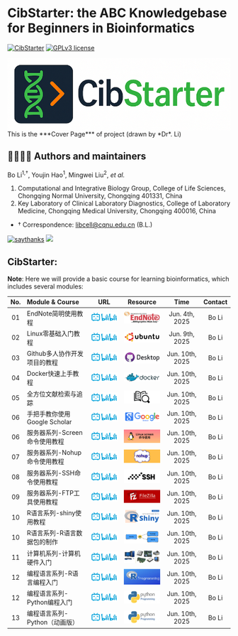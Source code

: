 # CibStarter: the ABC Knowledgebase for Beginners in Bioinformatics # 

[![CibStarter](https://img.shields.io/badge/CibStarter-black?style=for-the-badge&logo=icq&logolColor=42F425)](https://github.com/libcell/CibStarter) 
[![GPLv3 license](https://img.shields.io/badge/License-GPLv3-red.svg)](http://perso.crans.org/besson/LICENSE.html)

<img src = "img/CibStarter.png" width = "600" align = "middle"> 
This is the ***Cover Page*** of project (drawn by *Dr*. Li)

## 👩‍🏫👨‍🏫 Authors and maintainers 

Bo Li<sup>1,†</sup>, Youjin Hao<sup>1</sup>, Mingwei Liu<sup>2</sup>, *et al.*

1) Computational and Integrative Biology Group, College of Life Sciences, Chongqing Normal University, Chongqing 401331, China
2) Key Laboratory of Clinical Laboratory Diagnostics, College of Laboratory Medicine, Chongqing Medical University, Chongqing 400016, China

- †	Correspondence: libcell@cqnu.edu.cn (B.L.)

[![saythanks](https://img.shields.io/badge/say-thanks-ff69b4.svg)](https://libcell.github.io)
[![](https://img.shields.io/badge/follow%20me%20on-WeChat-green.svg)](https://libcell.github.io)

## **CibStarter**: 

**Note**: Here we will provide a basic course for learning bioinformatics, which includes several modules: 

| No. | Module & Course | URL | Resource | Time | Contact |
| :----: | :---- | :----: | :----: | :----: | :----: |
| 01 | EndNote简明使用教程 | [<img src="img/bilibili.png" alt="Bilibili" width="100">](https://www.bilibili.com/video/BV1MvjzzDEgJ/) | <img src="img/endnote.png" alt="EndNote" width="100"> | Jun. 4th, 2025 | Bo Li |
| 02 | Linux零基础入门教程 | [<img src="img/bilibili.png" alt="Bilibili" width="100">](https://www.bilibili.com/video/BV1Da4y137PH/) | <img src="img/ubuntu.png" alt="Ubuntu" width="100"> | Jun. 9th, 2025 | Bo Li |
| 03 | Github多人协作开发项目的教程 | [<img src="img/bilibili.png" alt="Bilibili" width="100">](https://www.bilibili.com/video/BV1o7411U7j6/) | <img src="img/github_desktop.png" alt="Github-desktop" width="100"> | Jun. 10th, 2025 | Bo Li |
| 04 | Docker快速上手教程 | [<img src="img/bilibili.png" alt="Bilibili" width="100">](https://www.bilibili.com/video/BV11L411g7U1/) | <img src="img/docker.png" alt="Docker" width="100"> | Jun. 10th, 2025 | Bo Li |
| 05 | 全方位文献检索与追踪 | [<img src="img/bilibili.png" alt="Bilibili" width="100">](https://www.bilibili.com/video/BV1x44y1D7e7/) | <img src="img/review.png" alt="Review" width="100"> | Jun. 10th, 2025 | Bo Li |
| 06 | 手把手教你使用Google Scholar | [<img src="img/bilibili.png" alt="Bilibili" width="100">](https://www.bilibili.com/video/BV1qo4y197TN/) | <img src="img/google-scholar.png" alt="Google Scholar" width="100"> | Jun. 10th, 2025 | Bo Li |
| 06 | 服务器系列-Screen命令使用教程 | [<img src="img/bilibili.png" alt="Bilibili" width="100">](https://www.bilibili.com/video/BV1De4y1F7C3/) | <img src="img/screen.png" alt="Google Scholar" width="100"> | Jun. 10th, 2025 | Bo Li |
| 07 | 服务器系列-Nohup命令使用教程 | [<img src="img/bilibili.png" alt="Bilibili" width="100">](https://www.bilibili.com/video/BV1tM411C7ke/) | <img src="img/nohup.png" alt="Google Scholar" width="100"> | Jun. 10th, 2025 | Bo Li |
| 08 | 服务器系列-SSH命令使用教程 | [<img src="img/bilibili.png" alt="Bilibili" width="100">](https://www.bilibili.com/video/BV1cL411w7RB/) | <img src="img/ssh.png" alt="Google Scholar" width="100"> | Jun. 10th, 2025 | Bo Li |
| 09 | 服务器系列-FTP工具使用教程 | [<img src="img/bilibili.png" alt="Bilibili" width="100">](https://www.bilibili.com/video/BV1xv411k7Lj/) | <img src="img/filezila.png" alt="Google Scholar" width="100"> | Jun. 10th, 2025 | Bo Li |
| 10 | R语言系列-shiny使用教程 | [<img src="img/bilibili.png" alt="Bilibili" width="100">](https://www.bilibili.com/video/BV1xv411k7Lj/) | <img src="img/shiny.png" alt="R Shiny" width="100"> | Jun. 10th, 2025 | Bo Li |
| 10 | R语言系列-R语言数据包的制作 | [<img src="img/bilibili.png" alt="Bilibili" width="100">](https://www.bilibili.com/video/BV1XW4y1s7qK/) | <img src="img/datapkg.png" alt="Data Package" width="100"> | Jun. 10th, 2025 | Bo Li |
| 11 | 计算机系列-计算机硬件入门 | [<img src="img/bilibili.png" alt="Bilibili" width="100">](https://www.bilibili.com/video/BV1ez1CYNEEt/) | <img src="img/computer-hardware.png" alt="Data Package" width="100"> | Jun. 10th, 2025 | Bo Li |
| 12 | 编程语言系列-R语言编程入门 | [<img src="img/bilibili.png" alt="Bilibili" width="100">](https://www.bilibili.com/video/BV19x411X7C6/) | <img src="img/R-programming.jpg" alt="Data Package" width="100"> | Jun. 10th, 2025 | Bo Li |
| 12 | 编程语言系列-Python编程入门 | [<img src="img/bilibili.png" alt="Bilibili" width="100">](https://www.bilibili.com/video/BV1zzjJzLE9z/) | <img src="img/python.jpg" alt="Python" width="100"> | Jun. 10th, 2025 | Bo Li |
| 13 | 编程语言系列-Python（动画版） | [<img src="img/bilibili.png" alt="Bilibili" width="100">](https://www.bilibili.com/video/BV1VHM7zrE56/) | <img src="img/python.jpg" alt="Python" width="100"> | Jun. 10th, 2025 | Bo Li |